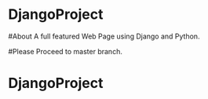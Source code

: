 # DjangoProject
 #About
   A full featured Web Page using Django and Python.
   
#Please Proceed to master branch.

# DjangoProject
